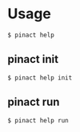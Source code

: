 # Usage

<!-- This is generated by scripts/generate-usage.sh. Don't edit this file directly. -->

```console
$ pinact help
```

## pinact init

```console
$ pinact help init
```

## pinact run

```console
$ pinact help run
```
